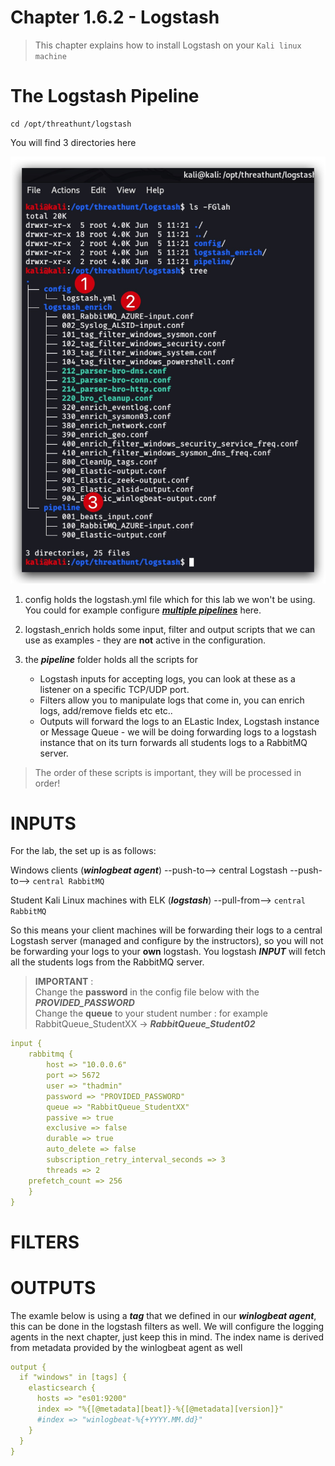#   Chapter 1.6.2 - Logstash

>This chapter explains how to install Logstash on your `Kali linux machine`


The Logstash Pipeline
=====

```code
cd /opt/threathunt/logstash
```

You will find 3 directories here  

![Screenshot command](./assets/01-logtstash_dirs.jpg)

1. config holds the logstash.yml file which for this lab we won't be using. You could for example configure ***[multiple pipelines](https://www.elastic.co/guide/en/logstash/current/multiple-pipelines.html)*** here.

2. logstash_enrich holds some input, filter and output scripts that we can use as examples - they are __not__ active in the configuration.  

3. the ***pipeline*** folder holds all the scripts for 
    - Logstash inputs for accepting logs, you can look at these as a listener on a specific TCP/UDP port.
    - Filters allow you to manipulate logs that come in, you can enrich logs, add/remove fields etc etc..
    - Outputs will forward the logs to an ELastic Index, Logstash instance or Message Queue - we will be doing forwarding logs to a logstash instance that on its turn forwards all students logs to a RabbitMQ server.

> The order of these scripts is important, they will be processed in order!

INPUTS
====
For the lab, the set up is as follows:

Windows clients (***winlogbeat agent***) --push-to--> central Logstash --push-to--> `central RabbitMQ`  

Student Kali Linux machines with ELK (***logstash***) --pull-from--> `central RabbitMQ` 

So this means your client machines will be forwarding their logs to a central Logstash server (managed and configure by the instructors), so you will not be forwarding your logs to your __own__ logstash. You logstash ***INPUT*** will fetch all the students logs from the RabbitMQ server. 

> __IMPORTANT__ :  
> Change the __password__ in the config file below with the ***PROVIDED_PASSWORD***  
> Change the __queue__ to your student number : for example RabbitQueue_StudentXX -> ***RabbitQueue_Student02***

```yml
input {
    rabbitmq {
        host => "10.0.0.6"
        port => 5672
        user => "thadmin"
        password => "PROVIDED_PASSWORD"
        queue => "RabbitQueue_StudentXX"
        passive => true
        exclusive => false
        durable => true
        auto_delete => false
        subscription_retry_interval_seconds => 3
        threads => 2
	prefetch_count => 256
    }
}
```

FILTERS
====




OUTPUTS
====

The examle below is using a ___tag___ that we defined in our ***winlogbeat agent***, this can be done in the logstash filters as well. We will configure the logging agents in the next chapter, just keep this in mind. The index name is derived from metadata provided by the winlogbeat agent as well

```yml
output {
  if "windows" in [tags] {
    elasticsearch {
      hosts => "es01:9200"
      index => "%{[@metadata][beat]}-%{[@metadata][version]}"
      #index => "winlogbeat-%{+YYYY.MM.dd}"
    }
  }
}
```





